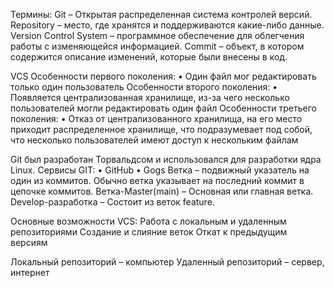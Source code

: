 Термины:
Git – Открытая распределенная система контролей версий.
Repository – место, где хранятся и поддерживаются какие-либо данные.
Version Control System – программное обеспечение для облегчения работы с изменяющейся информацией.
Commit – объект, в котором содержится описание изменений, которые были внесены в код.

VCS
Особенности первого поколения:
•	Один файл мог редактировать только один пользователь
Особенности второго поколения:
•	Появляется централизованная хранилище, из-за чего несколько пользователей могли редактировать один файл
Особенности третьего поколения:
•	Отказ от централизованного хранилища, на его место приходит распределенное хранилище, что подразумевает под собой, что несколько пользователей имеют доступ к нескольким файлам

Git был разработан Торвальдсом и использовался для разработки ядра Linux.
Сервисы GIT:
•	GitHub
•	Gogs
Ветка – подвижный указатель на один из коммитов. Обычно ветка указывает на последний коммит в цепочке коммитов.
Ветка-Master(main) – Основная или главная ветка.
Develop-разработка – Состоит из веток feature.

Основные возможности VCS:
Работа с локальным и удаленным репозиториями
Создание и слияние веток
Откат к предыдущим версиям

Локальный репозиторий – компьютер
Удаленный репозиторий – сервер, интернет
